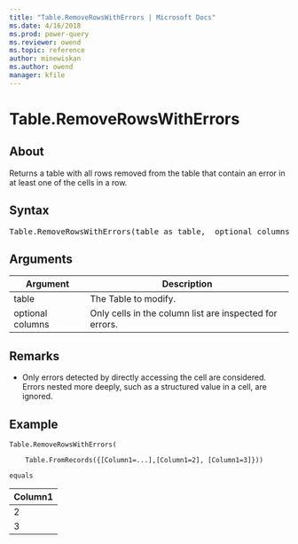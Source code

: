 ```yaml
---
title: "Table.RemoveRowsWithErrors | Microsoft Docs"
ms.date: 4/16/2018
ms.prod: power-query
ms.reviewer: owend
ms.topic: reference
author: minewiskan
ms.author: owend
manager: kfile
---
```

# Table.RemoveRowsWithErrors

  
## About  
Returns a table with all rows removed from the table that contain an error in at least one of the cells in a row.  
  
## Syntax

<pre>
Table.RemoveRowsWithErrors(table as table,  optional columns as nullable list) as table  
</pre>
  
## Arguments  
  
|Argument|Description|  
|------------|---------------|  
|table|The Table to modify.|  
|optional columns|Only cells in the column list are inspected for errors.|  
  
## <a name="__toc360789515"></a>Remarks  
  
-   Only errors detected by directly accessing the cell are considered. Errors nested more deeply, such as a structured value in a cell, are ignored.  
  
## Example  
  
```powerquery-m
Table.RemoveRowsWithErrors(  
  
    Table.FromRecords({[Column1=...],[Column1=2], [Column1=3]}))  
  
equals  
```  
  
|Column1|  
|-----------|  
|2|  
|3|  
  
